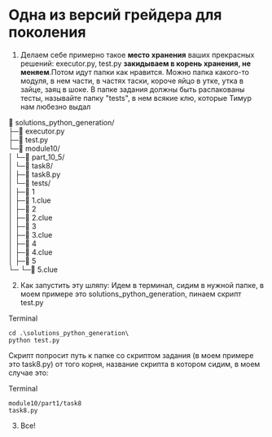 # Одна из версий грейдера для поколения

1. Делаем себе примерно такое **место хранения** ваших прекрасных решений: executor.py, test.py **закидываем в корень хранения, не меняем**.Потом идут папки как нравится. Можно папка какого-то модуля, в нем части, в частях таски, короче яйцо в утке, утка в зайце, заяц в шоке. В папке задания должны быть распакованы тесты, называйте папку "tests", в нем всякие клю, которые Тимур нам любезно выдал

📁 solutions_python_generation/<br>
├─📄 executor.py<br>
├─📄 test.py<br>
└─📁 module10/<br>
│ └─📁 part_10_5/<br>
│   └─📁 task8/<br>
│     ├─📄 task8.py<br>
│     └─📁 tests/<br>
│       ├─📄 1<br>
│       ├─📄 1.clue<br>
│       ├─📄 2<br>
│       ├─📄 2.clue<br>
│       ├─📄 3<br>
│       ├─📄 3.clue<br>
│       ├─📄 4<br>
│       ├─📄 4.clue<br>
│       ├─📄 5<br>
└─      └─📄 5.clue<br>

2. Как запустить эту шляпу: Идем в терминал, сидим в нужной папке, в моем примере это solutions_python_generation, пинаем скрипт test.py

Terminal

    cd .\solutions_python_generation\
    python test.py

Скрипт попросит путь к папке со скриптом задания (в моем примере это task8.py) от того корня, название скрипта в котором сидим, в моем случае это:

Terminal

    module10/part1/task8
    task8.py

3. Все!


